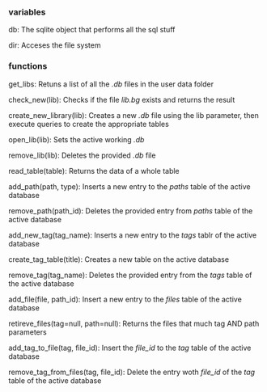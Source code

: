 ### variables
db:
The sqlite object that performs all the sql stuff

dir:
Acceses the file system



### functions
get_libs:
Retuns  a list of all the *.db* files in the user data folder

check_new(lib):
Checks if the file *lib.bg* exists and returns the result

create_new_library(lib):
Creates a new *.db* file using the lib parameter, then execute queries to create the appropriate tables

open_lib(lib):
Sets the active working *.db* 

remove_lib(lib):
Deletes the provided *.db* file

read_table(table):
Returns the data of a whole table

add_path(path, type):
Inserts a new entry to the *paths* table of the active database

remove_path(path_id):
Deletes the provided entry from *paths* table of the active database

add_new_tag(tag_name):
Inserts a new entry to the *tags* tablr of the active database

create_tag_table(title):
Creates a new table on the active database

remove_tag(tag_name):
Deletes the provided entry from the *tags* table of the active database

add_file(file, path_id):
Insert a new entry to the *files* table of the active database

retireve_files(tag=null, path=null):
Returns the files that much tag AND path parameters

add_tag_to_file(tag, file_id):
Insert the *file_id* to the *tag* table of the active database

remove_tag_from_files(tag, file_id):
Delete the entry woth *file_id* of the *tag* table of the active database